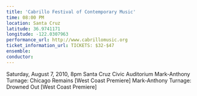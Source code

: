 ```yaml
---
title: 'Cabrillo Festival of Contemporary Music'
time: 08:00 PM
location: Santa Cruz
latitude: 36.9741171
longitude: -122.0307963
performance_url: http://www.cabrillomusic.org
ticket_information_url: TICKETS: $32-$47
ensemble: 
conductor: 
---
```

Saturday, August 7, 2010, 8pm
Santa Cruz Civic Auditorium
Mark-Anthony Turnage: Chicago Remains [West Coast Premiere]
Mark-Anthony Turnage: Drowned Out [West Coast Premiere]